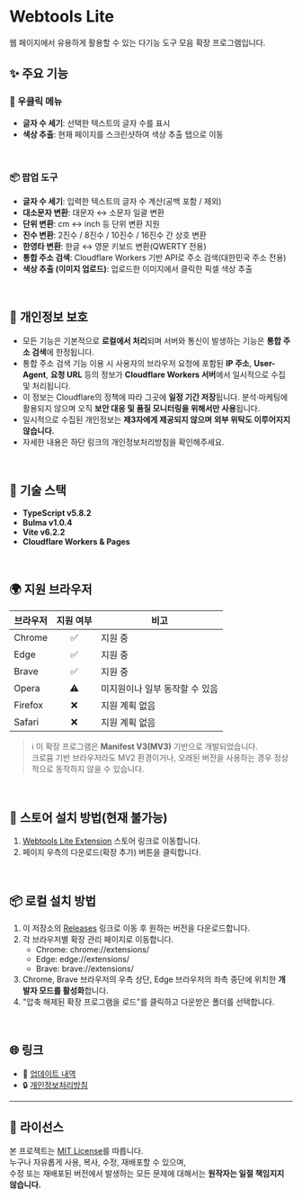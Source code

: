 <!-- markdownlint-disable MD033 -->

# Webtools Lite

웹 페이지에서 유용하게 활용할 수 있는 다기능 도구 모음 확장 프로그램입니다.

## ✨ 주요 기능

### 📌 우클릭 메뉴

- **글자 수 세기**: 선택한 텍스트의 글자 수를 표시
- **색상 추출**: 현재 페이지를 스크린샷하여 색상 추출 탭으로 이동

<br />

### 📦 팝업 도구

- **글자 수 세기**: 입력한 텍스트의 글자 수 계산(공백 포함 / 제외)
- **대소문자 변환**: 대문자 ↔ 소문자 일괄 변환
- **단위 변환**: cm ↔ inch 등 단위 변환 지원
- **진수 변환**: 2진수 / 8진수 / 10진수 / 16진수 간 상호 변환
- **한영타 변환**: 한글 ↔ 영문 키보드 변환(QWERTY 전용)
- **통합 주소 검색**: Cloudflare Workers 기반 API로 주소 검색(대한민국 주소 전용)
- **색상 추출 (이미지 업로드)**: 업로드한 이미지에서 클릭한 픽셀 색상 추출

<br />

## 🔐 개인정보 보호

- 모든 기능은 기본적으로 **로컬에서 처리**되며 서버와 통신이 발생하는 기능은 **통합 주소 검색**에 한정됩니다.
- 통합 주소 검색 기능 이용 시 사용자의 브라우저 요청에 포함된 **IP 주소**, **User-Agent**, **요청 URL** 등의 정보가 **Cloudflare Workers 서버**에서 일시적으로 수집 및 처리됩니다.
- 이 정보는 Cloudflare의 정책에 따라 그곳에 **일정 기간 저장**됩니다. 분석·마케팅에 활용되지 않으며 오직 **보안 대응 및 품질 모니터링을 위해서만 사용**됩니다.
- 일시적으로 수집된 개인정보는 **제3자에게 제공되지 않으며** **외부 위탁도 이루어지지 않습니다.**
- 자세한 내용은 하단 링크의 개인정보처리방침을 확인해주세요.

<br />

## 🔧 기술 스택

- **TypeScript v5.8.2**
- **Bulma v1.0.4**
- **Vite v6.2.2**
- **Cloudflare Workers & Pages**

<br />

## 🌍 지원 브라우저

| 브라우저 | 지원 여부                    | 비고                           |
| -------- | ---------------------------- | ------------------------------ |
| Chrome   | <div align="center">✅</div> | 지원 중                        |
| Edge     | <div align="center">✅</div> | 지원 중                        |
| Brave    | <div align="center">✅</div> | 지원 중                        |
| Opera    | <div align="center">⚠️</div> | 미지원이나 일부 동작할 수 있음 |
| Firefox  | <div align="center">❌</div> | 지원 계획 없음                 |
| Safari   | <div align="center">❌</div> | 지원 계획 없음                 |

> ℹ️ 이 확장 프로그램은 **Manifest V3(MV3)** 기반으로 개발되었습니다.  
> 크로뮴 기반 브라우저라도 MV2 환경이거나, 오래된 버전을 사용하는 경우 정상적으로 동작하지 않을 수 있습니다.

<br />

## 🧩 스토어 설치 방법(현재 불가능)

1. [Webtools Lite Extension](https://chromewebstore.google.com/?hl=ko) 스토어 링크로 이동합니다.
2. 페이지 우측의 다운로드(확장 추가) 버튼을 클릭합니다.

<br />

## 📦 로컬 설치 방법

1. 이 저장소의 [Releases](https://github.com/ProjectWJ/webtools_lite_extension) 링크로 이동 후 원하는 버전을 다운로드합니다.
2. 각 브라우저별 확장 관리 페이지로 이동합니다.
   - Chrome: chrome://extensions/
   - Edge: edge://extensions/
   - Brave: brave://extensions/
3. Chrome, Brave 브라우저의 우측 상단, Edge 브라우저의 좌측 중단에 위치한 **개발자 모드를 활성화**합니다.
4. "압축 해제된 확장 프로그램을 로드"를 클릭하고 다운받은 폴더를 선택합니다.

<br />

## 🌐 링크

- 📝 [업데이트 내역](https://github.com/ProjectWJ/webtools_lite_extension/blob/main/changelog.md)
- 🔒 [개인정보처리방침](https://webtools-docs.projectwj.uk/privacy)

---

## 📜 라이선스

본 프로젝트는 [MIT License](./LICENSE)를 따릅니다.  
누구나 자유롭게 사용, 복사, 수정, 재배포할 수 있으며,  
수정 또는 재배포된 버전에서 발생하는 모든 문제에 대해서는 **원작자는 일절 책임지지 않습니다.**
